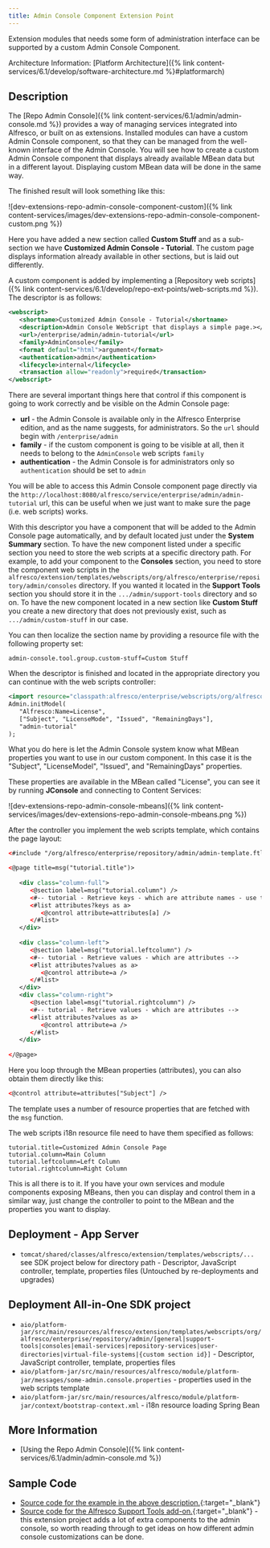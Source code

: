 ```yaml
---
title: Admin Console Component Extension Point
---
```


Extension modules that needs some form of administration interface can be supported by a custom Admin Console Component.

Architecture Information: [Platform Architecture]({% link content-services/6.1/develop/software-architecture.md %}#platformarch)

## Description

The [Repo Admin Console]({% link content-services/6.1/admin/admin-console.md %}) provides a way of managing services integrated into Alfresco, 
or built on as extensions. Installed modules can have a custom Admin Console component, so that they can be managed 
from the well-known interface of the Admin Console. You will see how to create a custom Admin Console component that 
displays already available MBean data but in a different layout. Displaying custom MBean data will be done in the same way.

The finished result will look something like this:

![dev-extensions-repo-admin-console-component-custom]({% link content-services/images/dev-extensions-repo-admin-console-component-custom.png %})

Here you have added a new section called **Custom Stuff** and as a sub-section we have **Customized Admin Console - Tutorial**. 
The custom page displays information already available in other sections, but is laid out differently.

A custom component is added by implementing a [Repository web scripts]({% link content-services/6.1/develop/repo-ext-points/web-scripts.md %}). 
The descriptor is as follows:

```xml
<webscript>
   <shortname>Customized Admin Console - Tutorial</shortname>
   <description>Admin Console WebScript that displays a simple page.></description>
   <url>/enterprise/admin/admin-tutorial</url>
   <family>AdminConsole</family>
   <format default="html">argument</format>
   <authentication>admin</authentication>
   <lifecycle>internal</lifecycle>
   <transaction allow="readonly">required</transaction>
</webscript>
```

There are several important things here that control if this component is going to work correctly and be visible on the 
Admin Console page:

* **url** - the Admin Console is available only in the Alfresco Enterprise edition, and as the name suggests, for administrators. So the `url` should begin with `/enterprise/admin`
* **family** - if the custom component is going to be visible at all, then it needs to belong to the `AdminConsole` web scripts `family`
* **authentication** - the Admin Console is for administrators only so `authentication` should be set to `admin`

You will be able to access this Admin Console component page directly via the 
`http://localhost:8080/alfresco/service/enterprise/admin/admin-tutorial` url, this can be useful when we just want to 
make sure the page (i.e. web scripts) works.

With this descriptor you have a component that will be added to the Admin Console page automatically, and by default 
located just under the **System Summary** section. To have the new component listed under a specific section you need 
to store the web scripts at a specific directory path. For example, to add your component to the **Consoles** section, 
you need to store the component web scripts in the `alfresco/extension/templates/webscripts/org/alfresco/enterprise/repository/admin/consoles` 
directory. If you wanted it located in the **Support Tools** section you should store it in the `.../admin/support-tools` 
directory and so on. To have the new component located in a new section like **Custom Stuff** you create a new directory 
that does not previously exist, such as `.../admin/custom-stuff` in our case.

You can then localize the section name by providing a resource file with the following property set:

```text
admin-console.tool.group.custom-stuff=Custom Stuff
```

When the descriptor is finished and located in the appropriate directory you can continue with the web scripts controller:

```xml
<import resource="classpath:alfresco/enterprise/webscripts/org/alfresco/enterprise/repository/admin/admin-common.lib.js">
Admin.initModel(
   "Alfresco:Name=License",
   ["Subject", "LicenseMode", "Issued", "RemainingDays"],
   "admin-tutorial"
);
```

What you do here is let the Admin Console system know what MBean properties you want to use in our custom component. 
In this case it is the "Subject", "LicenseModel", "Issued", and "RemainingDays" properties.

These properties are available in the MBean called "License", you can see it by running **JConsole** and connecting to 
Content Services:

![dev-extensions-repo-admin-console-mbeans]({% link content-services/images/dev-extensions-repo-admin-console-mbeans.png %})

After the controller you implement the web scripts template, which contains the page layout:

```xml
<#include "/org/alfresco/enterprise/repository/admin/admin-template.ftl" />

<@page title=msg("tutorial.title")>
   
   <div class="column-full">
      <@section label=msg("tutorial.column") />
      <#-- tutorial - Retrieve keys - which are attribute names - use to index into attribute hash -->
      <#list attributes?keys as a>
         <@control attribute=attributes[a] />
      </#list>
   </div>
   
   <div class="column-left">
      <@section label=msg("tutorial.leftcolumn") />
      <#-- tutorial - Retrieve values - which are attributes -->
      <#list attributes?values as a>
         <@control attribute=a />
      </#list>
   </div>
   <div class="column-right">
      <@section label=msg("tutorial.rightcolumn") />
      <#-- tutorial - Retrieve values - which are attributes -->
      <#list attributes?values as a>
         <@control attribute=a />
      </#list>
   </div>
   
</@page>
```

Here you loop through the MBean properties (attributes), you can also obtain them directly like this:

```xml
<@control attribute=attributes["Subject"] />
```

The template uses a number of resource properties that are fetched with the `msg` function.

The web scripts i18n resource file need to have them specified as follows:

```text
tutorial.title=Customized Admin Console Page
tutorial.column=Main Column
tutorial.leftcolumn=Left Column
tutorial.rightcolumn=Right Column
```

This is all there is to it. If you have your own services and module components exposing MBeans, then you can display 
and control them in a similar way, just change the controller to point to the MBean and the properties you want to display.

## Deployment - App Server

* `tomcat/shared/classes/alfresco/extension/templates/webscripts/...` see SDK project below for directory path - Descriptor, JavaScript controller, template, properties files (Untouched by re-deployments and upgrades)

## Deployment All-in-One SDK project

* `aio/platform-jar/src/main/resources/alfresco/extension/templates/webscripts/org/alfresco/enterprise/repository/admin/[general|support-tools|consoles|email-services|repository-services|user-directories|virtual-file-systems|{custom section id}]` - Descriptor, JavaScript controller, template, properties files
* `aio/platform-jar/src/main/resources/alfresco/module/platform-jar/messages/some-admin.console.properties` - properties used in the web scripts template
* `aio/platform-jar/src/main/resources/alfresco/module/platform-jar/context/bootstrap-context.xml` - i18n resource loading Spring Bean

## More Information

* [Using the Repo Admin Console]({% link content-services/6.1/admin/admin-console.md %})

## Sample Code

* [Source code for the example in the above description.](https://github.com/Alfresco/alfresco-sdk-samples/tree/alfresco-51/all-in-one/add-admin-console-component-repo){:target="_blank"}
* [Source code for the Alfresco Support Tools add-on.](https://github.com/Alfresco/alfresco-support-tools){:target="_blank"} - this extension project adds a lot of extra components to the admin console, so worth reading through to get ideas on how different admin console customizations can be done.
